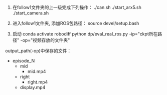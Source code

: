 1. 在follow1文件夹的上一级完成下列操作：
./can.sh
./start_arx5.sh
./start_camera.sh

2. 进入follow1文件夹, 添加ROS包路径：
source devel/setup.bash

3. 启动
conda activate robodiff
python dp/eval_real_ros.py -ip="ckpt所在路径" -op="视频存放的文件夹"


output_path(-op)中保存的文件：
- episode_N
    - mid
        - mid.mp4
    - right
        - right.mp4
    - display.mp4
